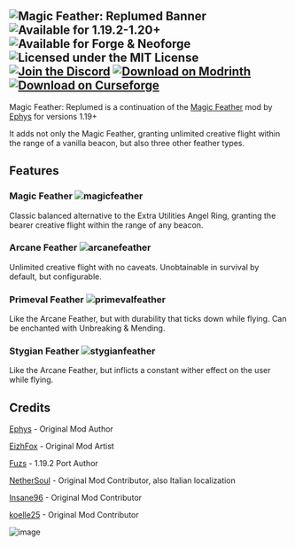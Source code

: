![Magic Feather: Replumed Banner](https://github.com/sudolev/MagicFeatherReplumed/assets/61996958/081f2d54-e271-4f13-ae75-b34ce114dfc8)
![Available for 1.19.2-1.20+](https://img.shields.io/badge/available%20for-1.19.2-292A29) 
![Available for Forge & Neoforge](https://img.shields.io/badge/modloaders-Forge-292A29) 
![Licensed under the MIT License](https://img.shields.io/badge/license-MIT-292A29)
[![Join the Discord](https://img.shields.io/badge/Discord-292A29?logo=discord)](https://discord.com/invite/ynQvWygqQT) 
[![Download on Modrinth](https://img.shields.io/badge/Modrinth-292A29?logo=modrinth)](https://modrinth.com/mod/magicfeather)
[![Download on Curseforge](https://img.shields.io/badge/Curseforge-292A29?logo=curseforge)](https://curseforge.com/minecraft/mc-mods/magic-feather-replumed)
---
Magic Feather: Replumed is a continuation of the [Magic Feather](https://github.com/ephys/minecraft-magic-feather) mod by [Ephys](https://github.com/ephys) for versions 1.19+

It adds not only the Magic Feather, granting unlimited creative flight within the range of a vanilla beacon, but also three other feather types.

## Features

### Magic Feather ![magicfeather](https://github.com/sudolev/MagicFeatherReplumed/assets/61996958/ddc4aedc-cc90-4436-a448-e2e7e5d6b037)

Classic balanced alternative to the Extra Utilities Angel Ring, granting the bearer creative flight within the range of any beacon.

### Arcane Feather ![arcanefeather](https://github.com/sudolev/MagicFeatherReplumed/assets/61996958/614a4804-72f4-4e6d-83ce-55c02dfb57a8)

Unlimited creative flight with no caveats. Unobtainable in survival by default, but configurable.

### Primeval Feather ![primevalfeather](https://github.com/sudolev/MagicFeatherReplumed/assets/61996958/4f6db06a-1250-4ac0-a072-8ad1653813e1)

Like the Arcane Feather, but with durability that ticks down while flying. Can be enchanted with Unbreaking & Mending.

### Stygian Feather ![stygianfeather](https://github.com/sudolev/MagicFeatherReplumed/assets/61996958/ff31f826-aed9-47af-bbb0-8fd744a2cabe)

Like the Arcane Feather, but inflicts a constant wither effect on the user while flying.

## Credits 

[Ephys](https://github.com/ephys) - Original Mod Author

[EizhFox](https://www.curseforge.com/members/forge_user_25568319/projects) - Original Mod Artist

[Fuzs](https://github.com/Fuzss) - 1.19.2 Port Author

[NetherSoul](https://github.com/N3therSoul) - Original Mod Contributor, also Italian localization

[Insane96](https://github.com/Insane96) - Original Mod Contributor 

[koelle25](https://github.com/koelle25) - Original Mod Contributor

![image](https://github.com/sudolev/MagicFeatherReplumed/assets/61996958/561c4cbf-3bb3-481d-a453-67175f09631f)
